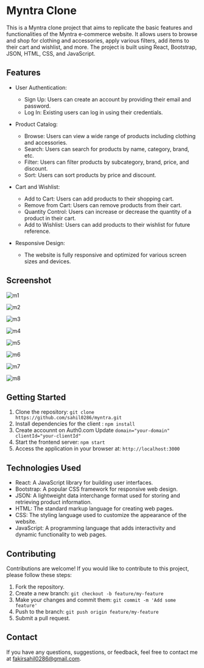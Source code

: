 # Myntra Clone

This is a Myntra clone project that aims to replicate the basic features and functionalities of the Myntra e-commerce website. It allows users to browse and shop for clothing and accessories, apply various filters, add items to their cart and wishlist, and more. The project is built using React, Bootstrap, JSON, HTML, CSS, and JavaScript.

## Features

- User Authentication:
  - Sign Up: Users can create an account by providing their email and password.
  - Log In: Existing users can log in using their credentials.

- Product Catalog:
  - Browse: Users can view a wide range of products including clothing and accessories.
  - Search: Users can search for products by name, category, brand, etc.
  - Filter: Users can filter products by subcategory, brand, price, and discount.
  - Sort: Users can sort products by price and discount.

- Cart and Wishlist:
  - Add to Cart: Users can add products to their shopping cart.
  - Remove from Cart: Users can remove products from their cart.
  - Quantity Control: Users can increase or decrease the quantity of a product in their cart.
  - Add to Wishlist: Users can add products to their wishlist for future reference.

- Responsive Design:
  - The website is fully responsive and optimized for various screen sizes and devices.

## Screenshot

![m1](https://github.com/sahil0286/myntra/assets/119412630/80ee233a-524d-4e1e-81bb-5b63f918c0cc)

![m2](https://github.com/sahil0286/myntra/assets/119412630/c4b2ad8c-9bb1-4cf8-8107-6853c5cd5390)

![m3](https://github.com/sahil0286/myntra/assets/119412630/85809758-f5b2-4d3e-89aa-261ffa190d9c)

![m4](https://github.com/sahil0286/myntra/assets/119412630/f589a9cc-57b5-4eca-9b4f-e5a59c8c5ea8)

![m5](https://github.com/sahil0286/myntra/assets/119412630/f43bf819-2922-4fdb-a333-2555f0276e88)

![m6](https://github.com/sahil0286/myntra/assets/119412630/c23b03bd-13a3-4347-9b60-92550413152f)

![m7](https://github.com/sahil0286/myntra/assets/119412630/49923624-47d6-4404-9b88-6fc6f6e2f29b)

![m8](https://github.com/sahil0286/myntra/assets/119412630/67191dfb-c890-4a74-afe6-78366872a69c)

## Getting Started

1. Clone the repository: `git clone https://github.com/sahil0286/myntra.git`
2. Install dependencies for the client : `npm install`
3. Create accounnt on Auth0.com Update ` domain="your-domain" clientId="your-clientId" `
4. Start the frontend server: `npm start`
5. Access the application in your browser at: `http://localhost:3000`

## Technologies Used

- React: A JavaScript library for building user interfaces.
- Bootstrap: A popular CSS framework for responsive web design.
- JSON: A lightweight data interchange format used for storing and retrieving product information.
- HTML: The standard markup language for creating web pages.
- CSS: The styling language used to customize the appearance of the website.
- JavaScript: A programming language that adds interactivity and dynamic functionality to web pages.

## Contributing

Contributions are welcome! If you would like to contribute to this project, please follow these steps:

1. Fork the repository.
2. Create a new branch: `git checkout -b feature/my-feature`
3. Make your changes and commit them: `git commit -m 'Add some feature'`
4. Push to the branch: `git push origin feature/my-feature`
5. Submit a pull request.

## Contact

If you have any questions, suggestions, or feedback, feel free to contact me at [fakirsahil0286@gmail.com](mailto:fakirsahil0286@gmail.com).

